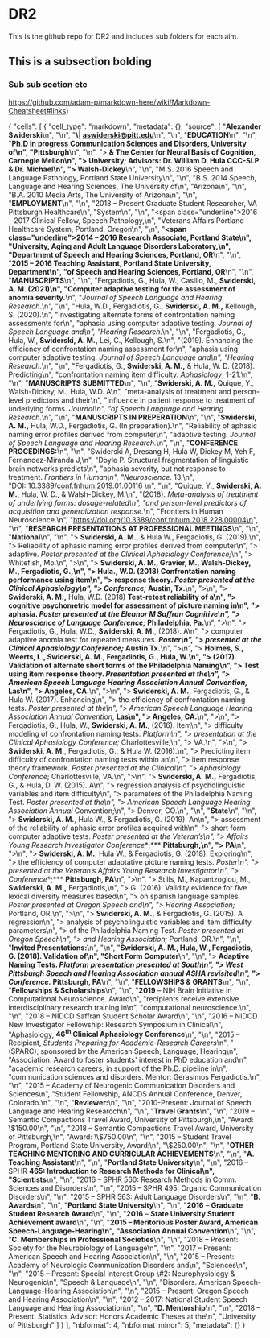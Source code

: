 # DR2
This is the github repo for DR2 and includes sub folders for each aim.

## This is a subsection bolding

### Sub sub section etc

https://github.com/adam-p/markdown-here/wiki/Markdown-Cheatsheet#links)

{
 "cells": [
  {
   "cell_type": "markdown",
   "metadata": {},
   "source": [
    "**Alexander Swiderski**\n",
    "\n",
    "**\\| aswiderski@pitt.edu**\n",
    "\n",
    "**EDUCATION**\n",
    "\n",
    "**Ph.D In progress Communication Sciences and Disorders, University of\n",
    "Pittsburgh**\n",
    "\n",
    "> **& The Center for Neural Basis of Cognition, Carnegie Mellon\n",
    "> University; Advisors: Dr. William D. Hula CCC-SLP & Dr. Michael\n",
    "> Walsh-Dickey**\n",
    "\n",
    "M.S. 2016 Speech and Language Pathology, Portland State University\n",
    "\n",
    "B.S. 2014 Speech, Language and Hearing Sciences, The University of\n",
    "Arizona\n",
    "\n",
    "B.A. 2010 Media Arts, The University of Arizona\n",
    "\n",
    "**EMPLOYMENT**\n",
    "\n",
    "2018 – Present Graduate Student Researcher, VA Pittsburgh Healthcare\n",
    "System\n",
    "\n",
    "<span class=\"underline\">2016 – 2017 Clinical Fellow, Speech Pathology,\n",
    "Veterans Affairs Portland Healthcare System, Portland, Oregon</span>\n",
    "\n",
    "**<span class=\"underline\">2014 – 2016 Research Associate, Portland State\n",
    "University, Aging and Adult Language</span> Disorders Laboratory,\n",
    "Department of Speech and Hearing Sciences, Portland, OR**\n",
    "\n",
    "**2015 – 2016 Teaching Assistant, Portland State University, Department\n",
    "of Speech and Hearing Sciences, Portland, OR**\n",
    "\n",
    "**MANUSCRIPTS**\n",
    "\n",
    "Fergadiotis, G., Hula, W., Casilio, M., **Swiderski, A. M. (2021)\n",
    "Computer adaptive testing for the assessment of anomia severity.**\n",
    "*Journal of Speech Language and Hearing Research.*\n",
    "\n",
    "Hula, W.D., Fergadiotis, G., **Swiderski, A. M.,** Kellough, S. (2020).\n",
    "Investigating alternate forms of confrontation naming assessments for\n",
    "aphasia using computer adaptive testing. *Journal of Speech Language and\n",
    "Hearing Research.*\n",
    "\n",
    "Fergadiotis, G., Hula, W., **Swiderski, A. M.,** Lei, C., Kellough, S.\n",
    "(2019). Enhancing the efficiency of confrontation naming assessment for\n",
    "aphasia using computer adaptive testing. *Journal of Speech Language and\n",
    "Hearing Research.*\n",
    "\n",
    "Fergadiotis, G., **Swiderski, A. M.,** & Hula, W. D. (2018). Predicting\n",
    "confrontation naming item difficulty. *Aphasiology*, 1-21.\n",
    "\n",
    "**MANUSCRIPTS SUBMITTED**\n",
    "\n",
    "**Swiderski, A. M.,** Quique, Y., Walsh-Dickey, M., Hula, W.D. A\n",
    "meta-analysis of treatment and person-level predictors and their\n",
    "influence in patient response to treatment of underlying forms. *Journal\n",
    "of Speech Language and Hearing Research.*\n",
    "\n",
    "**MANUSCRIPTS IN PREPERATION**\n",
    "\n",
    "**Swiderski, A. M.,** Hula, W.D., Fergadiotis, G. (In preparation).\n",
    "Reliability of aphasic naming error profiles derived from computer\n",
    "adaptive testing. *Journal of Speech Language and Hearing Research.*\n",
    "\n",
    "**CONFERENCE PROCEDINGS:**\n",
    "\n",
    "Swiderski A, Dresang H, Hula W, Dickey M, Yeh F, Fernandez-Miranda J,\n",
    "Doyle P. Structural fragmentation of linguistic brain networks predicts\n",
    "aphasia severity, but not response to treatment. *Frontiers in Human\n",
    "Neuroscience*. 13.\n",
    "DOI: [10.3389/conf.fnhum.2019.01.00116](http://doi.org/10.3389/conf.fnhum.2019.01.00116) \n",
    "\n",
    "Quique, Y., **Swiderski, A. M.**, Hula, W. D., & Walsh-Dickey, M.\n",
    "(2018). *Meta-analysis of treatment of underlying forms: dosage-related\n",
    "and person-level predictors of acquisition and generalization response.*\n",
    "Frontiers in Human Neuroscience.\n",
    "https://doi.org/10.3389/conf.fnhum.2018.228.00004\n",
    "\n",
    "**RESEARCH PRESENTATIONS AT PROFESSIONAL MEETINGS**\n",
    "\n",
    "**National**\n",
    "\n",
    "> **Swiderski, A**. **M.**, & Hula W., Fergadiotis, G. (2019).\n",
    "> Reliability of aphasic naming error profiles derived from computer\n",
    "> adaptive. *Poster presented at the Clinical Aphasiology Conference;*\n",
    "> Whitefish, Mo.\n",
    ">\n",
    "> **Swiderski, A. M., Gravier, M., Walsh-Dickey, M., Fergadiotis, G.,\n",
    "> Hula., W.D. (2018) Confrontation naming performance using item\n",
    "> response theory. *Poster presented at the Clinical Aphasiology\n",
    "> Conference;* Austin, Tx.**\n",
    ">\n",
    "> **Swiderski, A. M.,** Hula, W.D. (2018) **Test-retest reliability of a\n",
    "> cognitive psychometric model for assessment of picture naming in\n",
    "> aphasia. *Poster presented at the Eleanor M Saffran Cognitive\n",
    "> Neuroscience of Language Conference;* Philadelphia, Pa.**\n",
    ">\n",
    "> Fergadiotis, G., Hula, W.D., **Swiderski, A**. **M.**, (2018). A\n",
    "> computer adaptive anomia test for repeated measures. ***Poster\n",
    "> presented at the Clinical Aphasiology Conference;* Austin Tx.**\n",
    ">\n",
    "> **Holmes, S., Weerts, L., Swiderski, A. M., Fergadiotis, G., Hula, W.\n",
    "> (2017). Validation of alternate short forms of the Philadelphia Naming\n",
    "> Test using item response theory. *Presentation presented at the\n",
    "> American Speech Language Hearing Association Annual Convention,* Las\n",
    "> Angeles, CA.**\n",
    ">\n",
    "> **Swiderski, A**. **M.**, Fergadiotis, G., & Hula W. (2017). Enhancing\n",
    "> the efficiency of confrontation naming tests. *Poster presented at the\n",
    "> American Speech Language Hearing Association Annual Convention,* **Las\n",
    "> Angeles, CA.**\n",
    ">\n",
    "> Fergadiotis, G., Hula, W., **Swiderski, A**. **M.**, (2016). Item\n",
    "> difficulty modeling of confrontation naming tests. *Platform\n",
    "> presentation at the Clinical Aphasiology Conference;* Charlottesville,\n",
    "> VA.\n",
    ">\n",
    "> **Swiderski, A**. **M.**, Fergadiotis, G., & Hula W. (2016).\n",
    "> Predicting item difficulty of confrontation naming tests within an\n",
    "> item response theory framework. *Poster presented at the Clinical\n",
    "> Aphasiology Conference*; Charlottesville, VA.\n",
    ">\n",
    "> **Swiderski, A**. **M.,** Fergadiotis, G., & Hula, D. W. (2015). A\n",
    "> regression analysis of psycholinguistic variables and item difficulty\n",
    "> parameters of the Philadelphia Naming Test. *Poster presented at the\n",
    "> American Speech Language Hearing Association Annual* Convention;\n",
    "> Denver, CO.\n",
    "\n",
    "**State**\n",
    "\n",
    "> **Swiderski, A**. **M.**, Hula W., & Fergadiotis, G. (2019). An\n",
    "> assessment of the reliability of aphasic error profiles acquired with\n",
    "> short form computer adaptive tests. *Poster presented at the Veteran’s\n",
    "> Affairs Young Research Investigator Conference**;*** **Pittsburgh,\n",
    "> PA**\n",
    ">\n",
    "> **Swiderski, A**. **M.**, Hula W., & Fergadiotis, G. (2018). Exploring\n",
    "> the efficiency of computer adaptative picture naming tests. *Poster\n",
    "> presented at the Veteran’s Affairs Young Research Investigator\n",
    "> Conference**;*** **Pittsburgh, PA**\n",
    ">\n",
    "> Stills, M., Kapantzoglou, M., **Swiderski, A**. **M.,** Fergadiotis,\n",
    "> G. (2016). Validity evidence for five lexical diversity measures based\n",
    "> on spanish language samples. *Poster presented at Oregon Speech and\n",
    "> Hearing Association;* Portland, OR.\n",
    ">\n",
    "> **Swiderski, A**. **M.,** & Fergadiotis, G. (2015). A regression\n",
    "> analysis of psycholinguistic variables and item difficulty parameters\n",
    "> of the Philadelphia Naming Test. *Poster presented at Oregon Speech\n",
    "> and Hearing Association;* Portland, OR.\n",
    "\n",
    "**Invited Presentations:**\n",
    "\n",
    "**Swiderski, A**. **M., Hula, W., Fergadiotis, G. (2018). Validation of\n",
    "Short Form Computer**\n",
    "\n",
    "> **Adaptive Naming Tests. *Platform presentation presented at South\n",
    "> West Pittsburgh Speech and Hearing Association annual ASHA revisited\n",
    "> Conference.* Pittsburgh, PA**\n",
    "\n",
    "**FELLOWSHIPS & GRANTS**\n",
    "\n",
    "**Fellowships & Scholarships**\n",
    "\n",
    "**2019** – NIH Brain Initiative in Computational Neuroscience. Award\n",
    "recipients receive extensive interdisciplinary research training in\n",
    "computational neuroscience.\n",
    "\n",
    "2018 – NIDCD Saffran Student Scholar Award\n",
    "\n",
    "2016 – NIDCD New Investigator Fellowship: Research Symposium in Clinical\n",
    "Aphasiology, **46<sup>th</sup> Clinical Aphasiology Conference**\n",
    "\n",
    "2015 – Recipient, *Students Preparing for Academic-Research Careers*\n",
    "(SPARC), sponsored by the American Speech, Language, Hearing\n",
    "Association. Award to foster students' interest in PhD education and\n",
    "academic research careers, in support of the Ph.D. pipeline in\n",
    "communication sciences and disorders. Mentor: Gerasimos Fergadiotis.\n",
    "\n",
    "2015 – Academy of Neurogenic Communication Disorders and Sciences\n",
    "Student Fellowship, ANCDS Annual Conference, Denver, Colorado.\n",
    "\n",
    "**Reviewer:**\n",
    "\n",
    "2010-Present: Journal of Speech Language and Hearing Researcch\n",
    "\n",
    "**Travel Grants**\n",
    "\n",
    "2019 – Semantic Compactions Travel Award, University of Pittsburgh,\n",
    "Award: \\$150.00\n",
    "\n",
    "2018 – Semantic Compactions Travel Award, University of Pittsburgh,\n",
    "Award: \\$750.00\n",
    "\n",
    "2015 – Student Travel Program, Portland State University, Award:\n",
    "\\$250.00\n",
    "\n",
    "**OTHER TEACHING MENTORING AND CURRICULAR ACHIEVEMENTS**\n",
    "\n",
    "**A. Teaching Assistant**\n",
    "\n",
    "**Portland State University**\n",
    "\n",
    "2016 – SPHR **465: Introduction to Research Methods for Clinical\n",
    "Scientists**\n",
    "\n",
    "2016 – SPHR 560: Research Methods in Comm. Sciences and Disorders\n",
    "\n",
    "2015 – SPHR 495: Organic Communication Disorders\n",
    "\n",
    "2015 – SPHR 563: Adult Language Disorders\n",
    "\n",
    "**B. Awards**\n",
    "\n",
    "**Portland State University**\n",
    "\n",
    "**2016** – **Graduate Student Research Award**\n",
    "\n",
    "**2016** – **State University Student Achievement award**\n",
    "\n",
    "**2015 – Meritorious Poster Award, American Speech-Language-Hearing\n",
    "Association Annual Convention**\n",
    "\n",
    "**C. Memberships in Professional Societies**\n",
    "\n",
    "2018 – Present: Society for the Neurobiology of Language\n",
    "\n",
    "2017 – Present: American Speech and Hearing Association\n",
    "\n",
    "2015 – Present: Academy of Neurologic Communication Disorders and\n",
    "Sciences\n",
    "\n",
    "2015 – Present: Special Interest Group \\#2: Neurophysiology & Neurogenic\n",
    "Speech & Language\n",
    "\n",
    "Disorders. American Speech-Language-Hearing Association\n",
    "\n",
    "2015 – Present: Oregon Speech and Hearing Association\n",
    "\n",
    "2012 – 2017: National Student Speech Language and Hearing Association\n",
    "\n",
    "**D. Mentorship**\n",
    "\n",
    "2018 – Present: Statistics Advisor: Honors Academic Theses at the\n",
    "University of Pittsburgh"
   ]
  }
 ],
 "nbformat": 4,
 "nbformat_minor": 5,
 "metadata": {}
}

